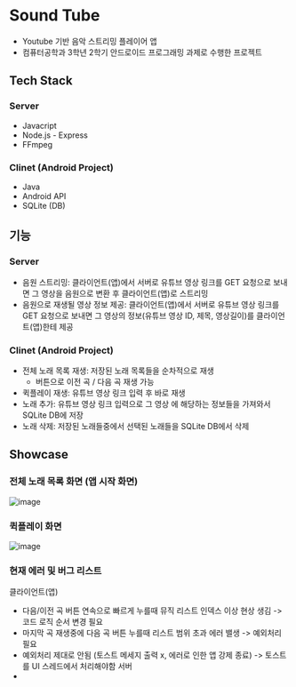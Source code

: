 # Sound Tube
- Youtube 기반 음악 스트리밍 플레이어 앱
- 컴퓨터공학과 3학년 2학기 안드로이드 프로그래밍 과제로 수행한 프로젝트

## Tech Stack
### Server
- Javacript
- Node.js - Express
- FFmpeg
### Clinet (Android Project)
- Java
- Android API
- SQLite (DB)

## 기능
### Server
- 음원 스트리밍: 클라이언트(앱)에서 서버로 유튜브 영상 링크를 GET 요청으로 보내면 그 영상을 음원으로 변환 후 클라이언트(앱)로 스트리밍 
- 음원으로 재생될 영상 정보 제공: 클라이언트(앱)에서 서버로 유튜브 영상 링크를 GET 요청으로 보내면 그 영상의 정보(유튜브 영상 ID, 제목, 영상길이)를 클라이언트(앱)한테 제공
### Clinet (Android Project)
- 전체 노래 목록 재생: 저장된 노래 목록들을 순차적으로 재생
  - 버튼으로 이전 곡 / 다음 곡 재생 가능
- 퀵플레이 재생: 유튜브 영상 링크 입력 후 바로 재생
- 노래 추가:  유튜브 영상 링크 입력으로 그 영상 에 해당하는 정보들을 가져와서 SQLite DB에 저장
- 노래 삭제: 저장된 노래들중에서 선택된 노래들을 SQLite DB에서 삭제

## Showcase
### 전체 노래 목록 화면 (앱 시작 화면)
![image](https://github.com/user-attachments/assets/1c15407e-560a-42db-8468-76e1f3e6b0ed)

### 퀵플레이 화면
![image](https://github.com/user-attachments/assets/463bb2c7-c8b7-4a0d-a95f-367d7da3e295)

### 현재 에러 및 버그 리스트
클라이언트(앱)
- 다음/이전 곡 버튼 연속으로 빠르게 누를때 뮤직 리스트 인덱스 이상 현상 생김
  -> 코드 로직 순서 변경 필요
- 마지막 곡 재생중에 다음 곡 버튼 누를때 리스트 범위 초과 에러 밸생
  -> 예외처리 필요
- 예외처리 제대로 안됨 (토스트 메세지 출력 x, 에러로 인한 앱 강제 종료)
  -> 토스트를 UI 스레드에서 처리해야함 
서버 
- 



